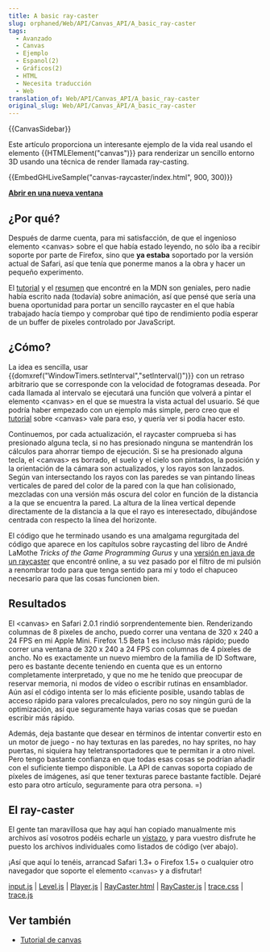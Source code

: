 ```yaml
---
title: A basic ray-caster
slug: orphaned/Web/API/Canvas_API/A_basic_ray-caster
tags:
  - Avanzado
  - Canvas
  - Ejemplo
  - Espanol(2)
  - Gráficos(2)
  - HTML
  - Necesita traducción
  - Web
translation_of: Web/API/Canvas_API/A_basic_ray-caster
original_slug: Web/API/Canvas_API/A_basic_ray-caster
---
```


{{CanvasSidebar}}

Este artículo proporciona un interesante ejemplo de la vida real usando el elemento {{HTMLElement("canvas")}} para renderizar un sencillo entorno 3D usando una técnica de render llamada ray-casting.

{{EmbedGHLiveSample("canvas-raycaster/index.html", 900, 300)}}

**[Abrir en una nueva ventana](http://mdn.github.io/canvas-raycaster/)**

## ¿Por qué?

Después de darme cuenta, para mi satisfacción, de que el ingenioso elemento \<canvas> sobre el que había estado leyendo, no sólo iba a recibir soporte por parte de Firefox, sino que **ya estaba** soportado por la versión actual de Safari, así que tenía que ponerme manos a la obra y hacer un pequeño experimento.

El [tutorial](/es/docs/Canvas_tutorial) y el [resumen](/es/docs/Web/API/Canvas_API) que encontré en la MDN son geniales, pero nadie había escrito nada (todavía) sobre animación, así que pensé que sería una buena oportunidad para portar un sencillo raycaster en el que había trabajado hacía tiempo y comprobar qué tipo de rendimiento podía esperar de un buffer de pixeles controlado por JavaScript.

## ¿Cómo?

La idea es sencilla, usar {{domxref("WindowTimers.setInterval","setInterval()")}} con un retraso arbitrario que se corresponde con la velocidad de fotogramas deseada. Por cada llamada al intervalo se ejecutará una función que volverá a pintar el elemento \<canvas> en el que se muestra la vista actual del usuario. Sé que podría haber empezado con un ejemplo más simple, pero creo que el [tutorial](/es/docs/Web/API/Canvas_API/Tutorial/Basic_animations) sobre \<canvas> vale para eso, y quería ver si podía hacer esto.

Continuemos, por cada actualización, el raycaster comprueba si has presionado alguna tecla, si no has presionado ninguna se mantendrán los cálculos para ahorrar tiempo de ejecución. Si se ha presionado alguna tecla, el \<canvas> es borrado, el suelo y el cielo son pintados, la posición y la orientación de la cámara son actualizados, y los rayos son lanzados. Según van intersectando los rayos con las paredes se van pintando líneas verticales de pared del color de la pared con la que han colisionado, mezcladas con una versión más oscura del color en función de la distancia a la que se encuentra la pared. La altura de la línea vertical depende directamente de la distancia a la que el rayo es interesectado, dibujándose centrada con respecto la línea del horizonte.

El código que he terminado usando es una amalgama regurgitada del código que aparece en los capítulos sobre raycasting del libro de André LaMothe _Tricks of the Game Programming Gurus_ y una [versión en java de un raycaster](http://www.shinelife.co.uk/java-maze/) que encontré online, a su vez pasado por el filtro de mi pulsión a renombrar todo para que tenga sentido para mí y todo el chapuceo necesario para que las cosas funcionen bien.

## Resultados

El \<canvas> en Safari 2.0.1 rindió sorprendentemente bien. Renderizando columnas de 8 pixeles de ancho, puedo correr una ventana de 320 x 240 a 24 FPS en mi Apple Mini. Firefox 1.5 Beta 1 es incluso más rápido; puedo correr una ventana de 320 x 240 a 24 FPS con columnas de 4 píxeles de ancho. No es exactamente un nuevo miembro de la familia de ID Software, pero es bastante decente teniendo en cuenta que es un entorno completamente interpretado, y que no me he tenido que preocupar de reservar memoria, ni modos de vídeo o escribir rutinas en ensamblador. Aún así el código intenta ser lo más eficiente posible, usando tablas de acceso rápido para valores precalculados, pero no soy ningún gurú de la optimización, así que seguramente haya varias cosas que se puedan escribir más rápido.

Además, deja bastante que desear en términos de intentar convertir esto en un motor de juego - no hay texturas en las paredes, no hay sprites, no hay puertas, ni siquiera hay teletransportadores que te permitan ir a otro nivel. Pero tengo bastante confianza en que todas esas cosas se podrían añadir con el suficiente tiempo disponible. La API de canvas soporta copiado de píxeles de imágenes, así que tener texturas parece bastante factible. Dejaré esto para otro artículo, seguramente para otra persona. =)

## El ray-caster

El gente tan maravillosa que hay aquí han copiado manualmente mis archivos así vosotros podéis echarle un [vistazo](http://mdn.github.io/canvas-raycaster/), y para vuestro disfrute he puesto los archivos individuales como listados de código (ver abajo).

¡Así que aquí lo tenéis, arrancad Safari 1.3+ o Firefox 1.5+ o cualquier otro navegador que soporte el elemento `<canvas>` y a disfrutar!

[input.js](https://github.com/mdn/canvas-raycaster/blob/master/input.js) | [Level.js](https://github.com/mdn/canvas-raycaster/blob/master/Level.js) | [Player.js](https://github.com/mdn/canvas-raycaster/blob/master/Player.js) | [RayCaster.html](https://github.com/mdn/canvas-raycaster/blob/master/index.html) | [RayCaster.js](https://github.com/mdn/canvas-raycaster/blob/master/RayCaster.js) | [trace.css](https://github.com/mdn/canvas-raycaster/blob/master/trace.css) | [trace.js](https://github.com/mdn/canvas-raycaster/blob/master/trace.js)

## Ver también

- [Tutorial de canvas](/es/docs/Web/API/Canvas_API/Tutorial)
